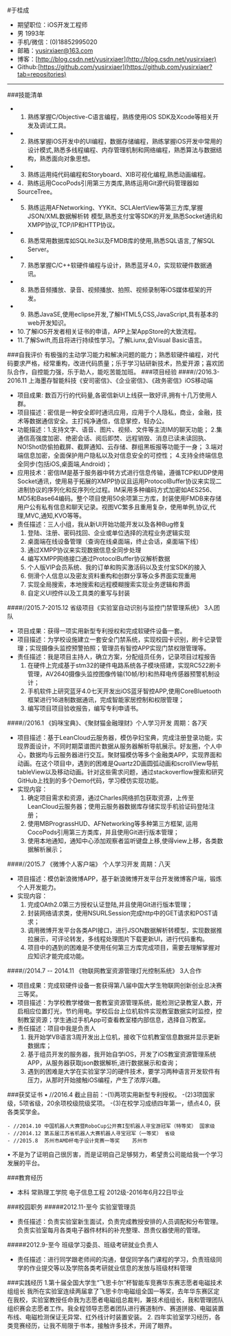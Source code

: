 #于桂成
- 期望职位：iOS开发工程师
- 男 1993年
- 手机/微信：(0)18852995020		            
- 邮箱：yusirxiaer@163.com
- 博客：[http://blog.csdn.net/yusirxiaer](http://blog.csdn.net/yusirxiaer)
- Github:[https://github.com/yusirxiaer](https://github.com/yusirxiaer?tab=repositories)

---

###技能清单
- 1. 熟练掌握C/Objective-C语言编程，熟练使用iOS SDK及Xcode等相关开发及调试工具。
- 2. 熟练掌握iOS开发中的UI编程，数据存储编程，熟练掌握iOS开发中常用的设计模式,熟悉多线程编程、内存管理机制和网络编程，熟悉算法与数据结构，熟悉面向对象思想。
- 3. 熟练运用纯代码编程和Storyboard、XIB可视化编程,熟悉动画编程。
- 4．熟练运用CocoPods引用第三方类库,熟练运用Git源代码管理器如SourceTree。
- 5. 熟练运用AFNetworking、YYKit、SCLAlertView等第三方库,掌握JSON/XML数据解析转 模型,熟悉支付宝等SDK的开发,熟悉Socket通讯和XMPP协议,TCP/IP和HTTP协议。
- 6. 熟悉常用数据库如SQLite3以及FMDB库的使用,熟悉SQL语言,了解SQL Server。
- 7. 熟悉掌握C/C++软硬件编程与设计，熟悉蓝牙4.0，实现软硬件数据通讯。
- 8. 熟悉音频播放、录音、视频播放、拍照、视频录制等iOS媒体框架的开发。
- 9. 熟悉JavaSE,使用eclipse开发,了解HTML5,CSS,JavaScript,具有基本的web开发知识。
- 10.了解iOS开发者相关证书的申请，APP上架AppStore的大致流程。
- 11.了解Swift,而且将进行持续性学习。了解Liunx,会Visual Basic语言。

###自我评价
有极强的主动学习能力和解决问题的能力；熟悉软硬件编程，对代码要求严格，经常重构，改进代码质量；乐于学习钻研新技术，热爱开源；喜欢团队合作，自控能力强，乐于助人，能吃苦能加班。
###项目经验
####//2016.3-2016.11 上海墨存智能科技《安司密信》、《企业密信》、《政务密信》iOS移动端 
- 项目成果: 数百万行的代码量,各密信新UI上线获一致好评,拥有十几万使用人群。
- 项目描述：密信是一种安全即时通讯应用，应用于个人隐私，商业，金融，技术等数据通信安全。主打纯净通信，信息掌控，轻办公。
- 功能描述：1.支持文字、语音、图片、视频、文件等主流IM的聊天功能；
	   2.集通信高强度加密、绝密会话、阅后即焚、远程销毁、消息已读未读回执、NO!Shot防偷拍截屏、截屏通知、云存储、群组黑板报等功能于一身；
	   3.端对端信息加密，全面保护用户隐私以及对信息安全的可控性；
	   4.支持全终端信息全同步(包括iOS,桌面端,Android)； 
- 应用技术：密信IM是基于服务器中转方式进行信息传输，遵循TCP和UDP使用Socket通讯，使用易于拓展的XMPP协议且运用ProtocolBuffer协议来实现二进制协议的序列化和反序列化过程。IM采用多种编码方式加密如AES256、MD5和Base64编码。整个项目使用50余项第三方库，封装使用FMDB来存储用户公有私有信息和聊天记录。视图VC繁多且重用复杂，使用单例,协议,代理,MVC,通知,KVO等等。
- 责任描述：三人小组，我从新UI开始功能开发以及各种Bug修复 
	1.  登陆、注册、密码找回、企业或单位选择的流程业务逻辑实现
	2.  桌面端在线设备管理（查询在线桌面端，终止会话，桌面端下线）
	3.  通过XMPP协议来实现数据信息全同步处理
	4.  编写XMPP网络接口通过ProtocolBuffer协议解析数据
	5.  个人版VIP会员系统、我的订单和购买激活码以及支付宝SDK的接入
	6.  侧滑个人信息以及密友资料重构和创群分享等众多界面实现重用
	7.  实现全局搜索，本地搜索和远程模糊搜索实现业务逻辑和界面
	8.  自定义UI控件以及工具类的重写与封装

####//2015.7-2015.12 省级项目《实验室自动识别与监控门禁管理系统》 3人团队  
- 项目成果：获得一项实用新型专利授权和完成软硬件设备一套。
- 项目描述：为学校设施建立一套安全门禁系统，实现校园卡识别，刷卡记录管理；实现摄像头监控预警拍照；管理员有智控APP实现门禁权限管理等。
- 责任描述：我是项目主持人，确立方案，分配组员任务，记录项目过程报告
  	1. 在硬件上完成基于stm32的硬件电路系统各子模块搭建，实现RC522刷卡管理，AV2640摄像头监控图像传输(10帧/秒)和热释电传感器预警机制设计；
	2. 手机软件上研究蓝牙4.0七天开发出iOS蓝牙智控APP,使用CoreBluetooth框架进行16进制数据通讯，完成智能家居控制和权限管理；
	3. 编写项目项目验收报告，编写专利申请书。

####//2016.1 《妈咪宝典》、《聚财猫金融理财》个人学习开发 周期：各7天     
- 项目描述：基于LeanCloud云服务器，模仿孕妇宝典，完成注册登录功能，实现界面设计，不同时期菜谱图片数据从服务器解析导航展示。好友圈，个人中心，数据均与云服务器进行交互。聚财猫模仿等多个金融类APP，实现界面和动画。在这个项目中，遇到的困难是Quartz2D画圆弧动画和scrollView导航tableView以及移动动画。针对这些需求问题，通过stackoverflow搜索和研究GitHub上找到的多个Demo代码，学习模仿实现功能。
- 实现内容：
	1.  确定项目需求和资源，通过Charles网络抓包获取资源，上传至LeanCloud云服务器；使用云服务器数据库存储实现手机验证码登陆注册；
	2.  使用MBPrograssHUD、AFNetworking等多种第三方框架, 运用CocoPods引用第三方类库，并且使用Git进行版本管理；
	3.  使用本地通知，通知中心添加观察者监听键盘上移,使得view上移，各类数据解析展示；
	

####//2015.7 《微博个人客户端》 个人学习开发 周期：八天         
- 	项目描述：模仿新浪微博APP，基于新浪微博开发平台开发微博客户端，锻炼个人开发能力。
- 	实现内容：
	1.	完成OAth2.0第三方授权认证登陆,并且使用Git进行版本管理；
	2.	封装网络请求类，使用NSURLSession完成http中的GET请求和POST请求；
	3.	调用微博开发平台各类API接口，进行JSON数据解析转模型，实现数据推拉展示，可评论转发，多线程处理图片下载更新UI，进行代码重构。
	4.	项目中的遇到的困难是不使用任何第三方库完成项目，需要去理解掌握对应知识才能完成功能。


####//2014.7 -- 2014.11 《物联网教室资源管理灯光控制系统》 3人合作        
-	项目成果：完成软硬件设备一套获得第八届中国大学生物联网创新创业总决赛三等奖。
-	项目描述：为学校教学楼做一套教室资源管理系统，能检测记录教室人数，开启相应位置灯光，节约用电。学校后台上位机软件实现教室数据实时监控，控制教室资源；学生通过手机App可查看教室楼内部信息，选择自习教室。
-	责任描述：项目中我是负责人
	1.	我开始学VB语言3周开发出上位机，接收下位机教室信息数据并显示更新数据库；
	2.	基于组员开发的服务器，我开始自学iOS，开发了iOS教室资源管理系统APP，从服务器获取json数据解析,进行数据展示和查询；
	3.	遇到的困难是大学在实验室学习的硬件技术，要学习两种语言开发软件有压力，从那时开始接触iOS编程，产生了浓厚兴趣。

###获奖证书
•	//2016.4 截止目前：-(1)两项实用新型专利授权。
			  -(2)3项国家级，5项省级，20余项校级院级奖项。
			  -(3)在校学习成绩四年第一，绩点4.0，获各类奖学金。
```
- //2014.10	中国机器人大赛暨RoboCup公开赛I型机器人寻宝游冠军（特等奖） 国家级 
- //2014.12	第五届江苏省机器人大赛机器人寻宝冠军（一等奖） 省级
- //2015.8	苏州市AMD杯电子设计竞赛一等奖 	苏州市 
```
•	不是为了证明自己很厉害，而是证明自己足够努力，希望贵公司能给我一个学习发展的平台。

###教育经历
- 本科        常熟理工学院   电子信息工程  2012级-2016年6月22日毕业

###校园职务
#####2012.11-至今 实验室管理员
- 责任描述：负责实验室新生面试，负责完成教授安排的人员调配和分布管理。负责实验室每月各类电子器件材料的补充整理、昂贵仪器使用的管理。

#####2012.9-至今 班级学习委员、班级考研就业负责人 
- 责任描述：进行同学跟老师间的沟通，督促同学各门课程的学习，负责班级同学的作业提交等以及学院各类考研就业信息的发放与班级材料管理

###实践经历
1.第十届全国大学生“飞思卡尔”杯智能车竞赛华东赛志愿者电磁技术组组长
我所在实验室连续两届拿了飞思卡尔电磁组全国一等奖，去年华东赛区定在我校，实验室教授任命我为志愿者电磁组总裁判，兼技术组组长，我和管理团队组织赛会志愿者工作。我全程领导志愿者团队进行赛道制作、赛道拼接、电磁装置布线、电磁检测保证无异常、红外线计时装置安装。
2. 四年实验室学习经历，各类竞赛经历，让我不局限于书本，接触许多技术，开阔了眼界。

